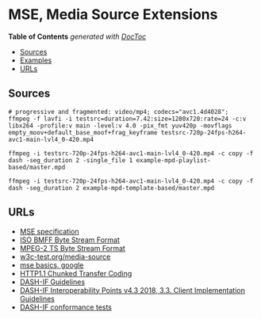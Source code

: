 # MSE, Media Source Extensions

<!-- START doctoc generated TOC please keep comment here to allow auto update -->
<!-- DON'T EDIT THIS SECTION, INSTEAD RE-RUN doctoc TO UPDATE -->
**Table of Contents**  *generated with [DocToc](https://github.com/thlorenz/doctoc)*

- [Sources](#sources)
- [Examples](#examples)
- [URLs](#urls)

<!-- END doctoc generated TOC please keep comment here to allow auto update -->

## Sources

```shell
# progressive and fragmented: video/mp4; codecs="avc1.4d4028";
ffmpeg -f lavfi -i testsrc=duration=7.42:size=1280x720:rate=24 -c:v libx264 -profile:v main -level:v 4.0 -pix_fmt yuv420p -movflags empty_moov+default_base_moof+frag_keyframe testsrc-720p-24fps-h264-avc1-main-lvl4_0-420.mp4

ffmpeg -i testsrc-720p-24fps-h264-avc1-main-lvl4_0-420.mp4 -c copy -f dash -seg_duration 2 -single_file 1 example-mpd-playlist-based/master.mpd

ffmpeg -i testsrc-720p-24fps-h264-avc1-main-lvl4_0-420.mp4 -c copy -f dash -seg_duration 2 example-mpd-template-based/master.mpd
```

## URLs

- [MSE specification](https://w3c.github.io/media-source/)
- [ISO BMFF Byte Stream Format](https://www.w3.org/TR/mse-byte-stream-format-isobmff/)
- [MPEG-2 TS Byte Stream Format](https://www.w3.org/TR/mse-byte-stream-format-mp2t/)
- [w3c-test.org/media-source](http://w3c-test.org/media-source/)
- [mse basics, google](https://developers.google.com/web/fundamentals/media/mse/basics)
- [HTTP1.1 Chunked Transfer Coding](https://tools.ietf.org/html/rfc2616#section-3.6.1)
- [DASH-IF Guidelines](https://dashif.org/guidelines/)
- [DASH-IF Interoperability Points v4.3 2018, 3.3. Client Implementation Guidelines](https://dashif.org/docs/DASH-IF-IOP-v4.3.pdf)
- [DASH-IF conformance tests](https://conformance.dashif.org/)
